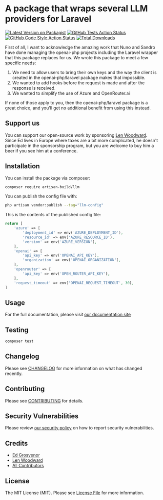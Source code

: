 # A package that wraps several LLM providers for Laravel

[![Latest Version on Packagist](https://img.shields.io/packagist/v/artisan-build/llm.svg?style=flat-square)](https://packagist.org/packages/artisan-build/llm)
[![GitHub Tests Action Status](https://img.shields.io/github/actions/workflow/status/artisan-build/llm/run-tests.yml?branch=main&label=tests&style=flat-square)](https://github.com/artisan-build/llm/actions?query=workflow%3Arun-tests+branch%3Amain)
[![GitHub Code Style Action Status](https://img.shields.io/github/actions/workflow/status/artisan-build/llm/fix-php-code-style-issues.yml?branch=main&label=code%20style&style=flat-square)](https://github.com/artisan-build/llm/actions?query=workflow%3A"Fix+PHP+code+style+issues"+branch%3Amain)
[![Total Downloads](https://img.shields.io/packagist/dt/artisan-build/llm.svg?style=flat-square)](https://packagist.org/packages/artisan-build/llm)

First of all, I want to acknowledge the amazing work that Nuno and Sandro have done managing the openai-php projects
including the Laravel wrapper that this package replaces for us. We wrote this package to meet a few specific needs:

1. We need to allow users to bring their own keys and the way the client is created in the openai-php/laravel package makes that impossible.
2. We wanted to add hooks before the request is made and after the response is received.
3. We wanted to simplify the use of Azure and OpenRouter.ai

If none of those apply to you, then the openai-php/laravel package is a great choice, and you'll get no additional 
benefit from using this instead.

## Support us

You can support our open-source work by sponsoring [Len Woodward](https://github.com/sponsors/ProjektGopher). Since 
Ed lives in Europe where taxes are a bit more complicated, he doesn't participate in the sponsorship program, but you
are welcome to buy him a beer if you see him at a conference.

## Installation

You can install the package via composer:

```bash
composer require artisan-build/llm
```


You can publish the config file with:

```bash
php artisan vendor:publish --tag="llm-config"
```

This is the contents of the published config file:

```php
return [
    'azure' => [
        'deployment_id' => env('AZURE_DEPLOYMENT_ID'),
        'resource_id' => env('AZURE_RESOURCE_ID'),
        'version' => env('AZURE_VERSION'),
    ],
    'openai' => [
        'api_key' => env('OPENAI_API_KEY'),
        'organization' => env('OPENAI_ORGANIZATION'),
    ],
    'openrouter' => [
        'api_key' => env('OPEN_ROUTER_API_KEY'),
    ],
    'request_timeout' => env('OPENAI_REQUEST_TIMEOUT', 30),
]
```


## Usage

For the full documentation, please visit [our documentation site](https://artisan.build/docs/llm)

## Testing

```bash
composer test
```

## Changelog

Please see [CHANGELOG](CHANGELOG.md) for more information on what has changed recently.

## Contributing

Please see [CONTRIBUTING](CONTRIBUTING.md) for details.

## Security Vulnerabilities

Please review [our security policy](../../security/policy) on how to report security vulnerabilities.

## Credits

- [Ed Grosvenor](https://github.com/edgrosvenor)
- [Len Woodward](https://github.com/projektgopher)
- [All Contributors](../../contributors)

## License

The MIT License (MIT). Please see [License File](LICENSE.md) for more information.
